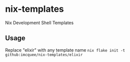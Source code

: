 # nix-templates
Nix Development Shell Templates

## Usage

Replace "elixir" with any template name
`nix flake init -t github:imcquee/nix-templates/elixir`

